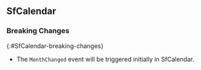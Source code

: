 ## SfCalendar

### Breaking Changes
{:#SfCalendar-breaking-changes}

* The `MonthChanged` event will be triggered initially in SfCalendar.

